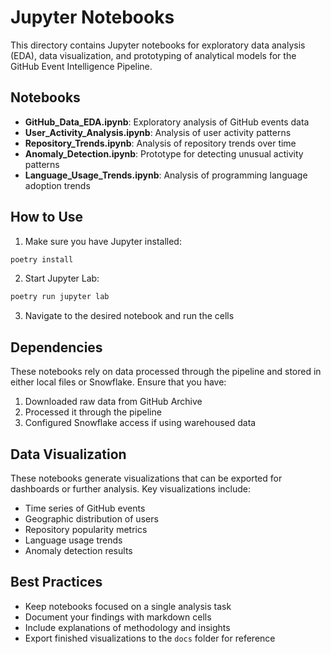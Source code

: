 # Jupyter Notebooks

This directory contains Jupyter notebooks for exploratory data analysis (EDA), data visualization, and prototyping of analytical models for the GitHub Event Intelligence Pipeline.

## Notebooks

- **GitHub_Data_EDA.ipynb**: Exploratory analysis of GitHub events data
- **User_Activity_Analysis.ipynb**: Analysis of user activity patterns
- **Repository_Trends.ipynb**: Analysis of repository trends over time
- **Anomaly_Detection.ipynb**: Prototype for detecting unusual activity patterns
- **Language_Usage_Trends.ipynb**: Analysis of programming language adoption trends

## How to Use

1. Make sure you have Jupyter installed:
```bash
poetry install
```

2. Start Jupyter Lab:
```bash
poetry run jupyter lab
```

3. Navigate to the desired notebook and run the cells

## Dependencies

These notebooks rely on data processed through the pipeline and stored in either local files or Snowflake. Ensure that you have:

1. Downloaded raw data from GitHub Archive
2. Processed it through the pipeline
3. Configured Snowflake access if using warehoused data

## Data Visualization

These notebooks generate visualizations that can be exported for dashboards or further analysis. Key visualizations include:

- Time series of GitHub events
- Geographic distribution of users
- Repository popularity metrics
- Language usage trends
- Anomaly detection results

## Best Practices

- Keep notebooks focused on a single analysis task
- Document your findings with markdown cells
- Include explanations of methodology and insights
- Export finished visualizations to the `docs` folder for reference